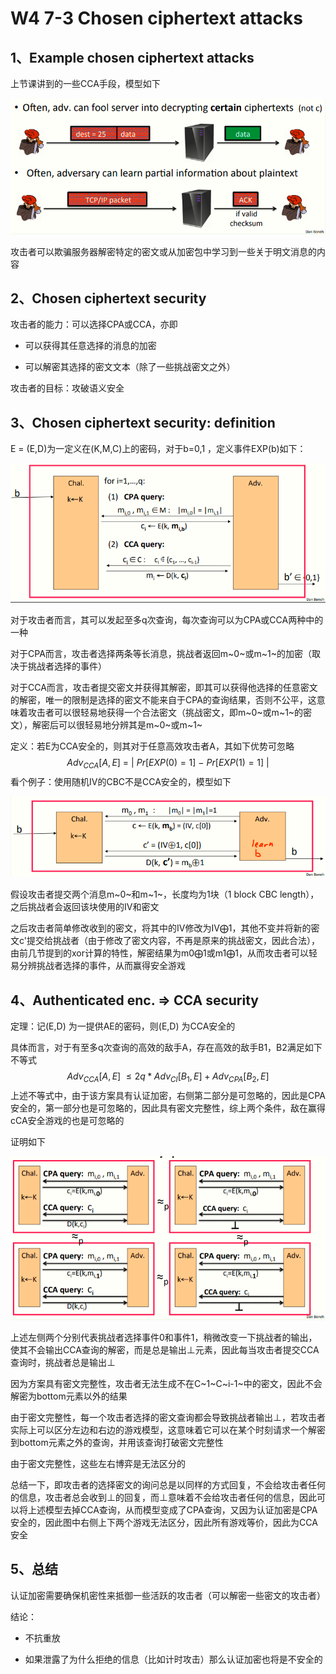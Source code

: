  # W4 7-3 Chosen ciphertext attacks

## 1、Example chosen ciphertext attacks

上节课讲到的一些CCA手段，模型如下

![image-20210613202958417](.././images/image-20210613202958417.png)

攻击者可以欺骗服务器解密特定的密文或从加密包中学习到一些关于明文消息的内容

## 2、Chosen ciphertext security

攻击者的能力：可以选择CPA或CCA，亦即

* 可以获得其任意选择的消息的加密

* 可以解密其选择的密文文本（除了一些挑战密文之外）

攻击者的目标：攻破语义安全

## 3、Chosen ciphertext security: definition 

E = (E,D)为一定义在(K,M,C)上的密码，对于b=0,1 ，定义事件EXP(b)如下：

![image-20210613203208172](.././images/image-20210613203208172.png)

对于攻击者而言，其可以发起至多q次查询，每次查询可以为CPA或CCA两种中的一种

对于CPA而言，攻击者选择两条等长消息，挑战者返回m~0~或m~1~的加密（取决于挑战者选择的事件）

对于CCA而言，攻击者提交密文并获得其解密，即其可以获得他选择的任意密文的解密，唯一的限制是选择的密文不能来自于CPA的查询结果，否则不公平，这意味着攻击者可以很轻易地获得一个合法密文（挑战密文，即m~0~或m~1~的密文），解密后可以很轻易地分辨其是m~0~或m~1~	

定义：若E为CCA安全的，则其对于任意高效攻击者A，其如下优势可忽略
$$
Adv_{CCA}[A,E] \ = \ |\ Pr[EXP(0)=1] \ -\ Pr[EXP(1)=1] \ |
$$
看个例子：使用随机IV的CBC不是CCA安全的，模型如下

![image-20210613203332202](.././images/image-20210613203332202.png)

假设攻击者提交两个消息m~0~和m~1~，长度均为1块（1 block CBC length），之后挑战者会返回该块使用的IV和密文

之后攻击者简单修改收到的密文，将其中的IV修改为IV⨁1，其他不变并将新的密文c'提交给挑战者（由于修改了密文内容，不再是原来的挑战密文，因此合法），由前几节提到的xor计算的特性，解密结果为m0⨁1或m1⨁1，从而攻击者可以轻易分辨挑战者选择的事件，从而赢得安全游戏

## 4、Authenticated enc. ⇒ CCA security

定理：记(E,D) 为一提供AE的密码，则(E,D) 为CCA安全的

具体而言，对于有至多q次查询的高效的敌手A，存在高效的敌手B1，B2满足如下不等式
$$
Adv_{CCA}[A,E] \ \leq 2q*Adv_{CI}[B_1,E]+Adv_{CPA}[B_2,E]
$$
上述不等式中，由于该方案具有认证加密，右侧第二部分是可忽略的，因此是CPA安全的，第一部分也是可忽略的，因此具有密文完整性，综上两个条件，敌在赢得cCA安全游戏的也是可忽略的

证明如下

![image-20210613203519986](.././images/image-20210613203519986.png)

上述左侧两个分别代表挑战者选择事件0和事件1，稍微改变一下挑战者的输出，使其不会输出CCA查询的解密，而是总是输出⊥元素，因此每当攻击者提交CCA查询时，挑战者总是输出⊥

因为方案具有密文完整性，攻击者无法生成不在C~1~C~i-1~中的密文，因此不会解密为bottom元素以外的结果

由于密文完整性，每一个攻击者选择的密文查询都会导致挑战者输出⊥，若攻击者实际上可以区分左边和右边的游戏模型，这意味着它可以在某个时刻请求一个解密到bottom元素之外的查询，并用该查询打破密文完整性

由于密文完整性，这些左右博弈是无法区分的

总结一下，即攻击者的选择密文的询问总是以同样的方式回复，不会给攻击者任何的信息，攻击者总会收到⊥的回复，而⊥意味着不会给攻击者任何的信息，因此可以将上述模型去掉CCA查询，从而模型变成了CPA查询，又因为认证加密是CPA安全的，因此图中右侧上下两个游戏无法区分，因此所有游戏等价，因此为CCA安全

## 5、总结

认证加密需要确保机密性来抵御一些活跃的攻击者（可以解密一些密文的攻击者）

结论：

* 不抗重放

* 如果泄露了为什么拒绝的信息（比如计时攻击）那么认证加密也将是不安全的